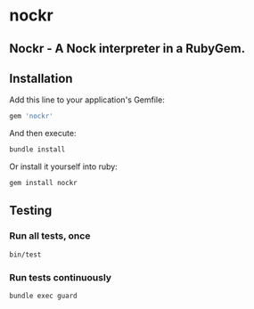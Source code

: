# nockr
## Nockr - A Nock interpreter in a RubyGem.

## Installation

Add this line to your application's Gemfile:

```ruby
gem 'nockr'
```

And then execute:
```sh
bundle install
```

Or install it yourself into ruby:
```sh
gem install nockr
```

## Testing

### Run all tests, once
```sh
bin/test
```

### Run tests continuously
```sh
bundle exec guard
```
